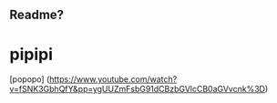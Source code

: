 ## Readme?

# pipipi

[popopo] (https://www.youtube.com/watch?v=fSNK3GbhQfY&pp=ygUUZmFsbG91dCBzbGVlcCB0aGVvcnk%3D)